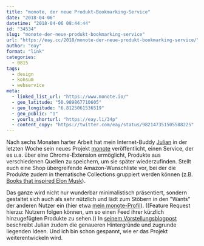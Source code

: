 ```yaml
---
title: "monote, der neue Produkt-Bookmarking-Service"
date: "2018-04-06"
datetime: "2018-04-06 08:44:44"
id: "34534"
slug: "monote-der-neue-produkt-bookmarking-service"
url: "https://eay.cc/2018/monote-der-neue-produkt-bookmarking-service/"
author: "eay"
format: "link"
categories:
  - 0815
tags:
  - design
  - konsum
  - webservice
meta:
  - linked_list_url: "https://www.monote.io/"
  - geo_latitude: "50.989867710605"
  - geo_longitude: "6.8125061536519"
  - geo_public: "1"
  - yourls_shorturl: "https://eay.li/34p"
  - content_copy: "https://twitter.com/eay/status/982147351505588225"
---
```


Nach sechs Monaten harter Arbeit hat mein Internet-Buddy [Julian](http://julian.digital/) in der letzten Woche sein neues Projekt [monote](https://www.monote.io/) veröffentlicht, einen Service, der es u.a. über eine Chrome-Extension ermöglicht, Produkte aus verschiedenen Quellen zu speichern, um sie später wiederzufinden. Stellt euch eine Shop übergreifende Amazon-Wunschliste vor, bei der die Produkte zudem in thematische Collections gruppiert werden können (z.B. [Books that inspired Elon Musk](https://www.monote.io/collections/6)).

Das ganze wird nicht nur wunderbar minimalistisch präsentiert, sondern gestaltet sich auch als sehr nützlich und lädt zum Stöbern in den "Wants" der anderen Nutzer ein (hier etwa [mein monote-Profil](https://www.monote.io/users/eay)). ((Feature Request hierzu: Nutzern folgen können, um so einen Feed ihrer kürzlich hinzugefügten Produkte zu sehen.)) In [seinem Vorstellungs­blogpost](http://julian.digital/2018/03/28/introducing-monote/) beschreibt Julian zudem die genaueren Hintergründe und zugrunde liegenden Ideen. Und ich bin schon gespannt, wie er das Projekt weiterentwickeln wird.
